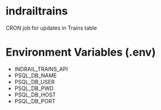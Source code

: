 # indrailtrains
CRON job for updates in Trains table

# Environment Variables (.env)
- INDRAIL_TRAINS_API
- PSQL_DB_NAME
- PSQL_DB_USER
- PSQL_DB_PWD
- PSQL_DB_HOST
- PSQL_DB_PORT